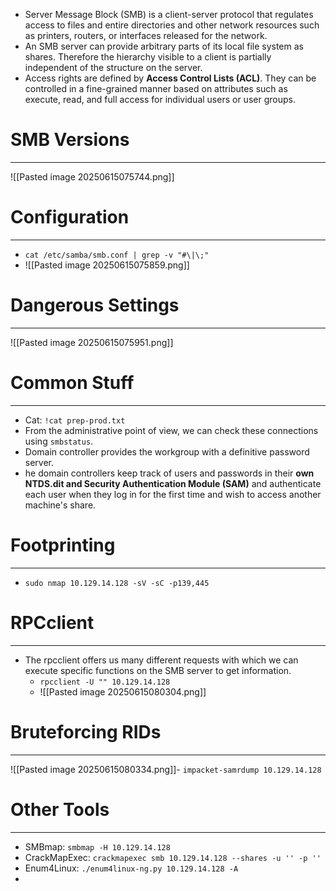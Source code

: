 - Server Message Block (SMB) is a client-server protocol that regulates access to files and entire directories and other network resources such as printers, routers, or interfaces released for the network.
- An SMB server can provide arbitrary parts of its local file system as shares. Therefore the hierarchy visible to a client is partially independent of the structure on the server.
- Access rights are defined by **Access Control Lists (ACL)**. They can be controlled in a fine-grained manner based on attributes such as execute, read, and full access for individual users or user groups. 

# SMB Versions
---
![[Pasted image 20250615075744.png]]

# Configuration
---
- `cat /etc/samba/smb.conf | grep -v "#\|\;" `
- ![[Pasted image 20250615075859.png]]

# Dangerous Settings
---
![[Pasted image 20250615075951.png]]

# Common Stuff
---
- Cat: `!cat prep-prod.txt`
- From the administrative point of view, we can check these connections using `smbstatus`. 
- Domain controller provides the workgroup with a definitive password server.
- he domain controllers keep track of users and passwords in their **own NTDS.dit and Security Authentication Module (SAM)** and authenticate each user when they log in for the first time and wish to access another machine's share.


# Footprinting
---
- `sudo nmap 10.129.14.128 -sV -sC -p139,445`

# RPCclient
---
- The rpcclient offers us many different requests with which we can execute specific functions on the SMB server to get information. 
	- `rpcclient -U "" 10.129.14.128`
	- ![[Pasted image 20250615080304.png]]

# Bruteforcing RIDs
---
![[Pasted image 20250615080334.png]]- `impacket-samrdump 10.129.14.128`

# Other Tools
---
- SMBmap: `smbmap -H 10.129.14.128`
- CrackMapExec: `crackmapexec smb 10.129.14.128 --shares -u '' -p ''`
- Enum4Linux: `./enum4linux-ng.py 10.129.14.128 -A`
- 